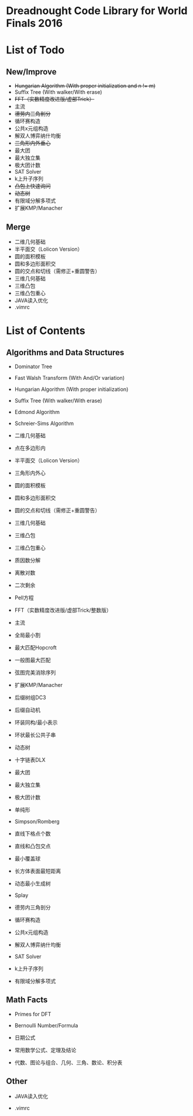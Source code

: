 # **Dreadnought Code Library for World Finals 2016**

# List of Todo

## New/Improve
- ~~Hungarian Algorithm (With proper initialization and n != m)~~
- Suffix Tree (With walker/With erase)
- ~~FFT（实数精度改进版/虚部Trick）~~
- 主流
- ~~德劳内三角剖分~~
- 循环赛构造
- 公共x元组构造
- 解双人博弈纳什均衡
- ~~三角形内外垂心~~
- 最大团
- 最大独立集
- 极大团计数
- SAT Solver
- k上升子序列
- ~~凸包上快速询问~~
- ~~动态树~~
- 有限域分解多项式
- 扩展KMP/Manacher

## Merge
- 二维几何基础
- 半平面交（Lolicon Version）
- 圆的面积模板
- 圆和多边形面积交
- 圆的交点和切线（需修正+重圆警告）
- 三维几何基础
- 三维凸包
- 三维凸包重心
- JAVA读入优化
- .vimrc

# List of Contents

## Algorithms and Data Structures

- Dominator Tree
- Fast Walsh Transform (With And/Or variation)
- Hungarian Algorithm (With proper initialization)
- Suffix Tree (With walker/With erase)
- Edmond Algorithm
- Schreier-Sims Algorithm

- 二维几何基础
- 点在多边形内
- 半平面交（Lolicon Version）
- 三角形内外心
- 圆的面积模板
- 圆和多边形面积交
- 圆的交点和切线（需修正+重圆警告）
- 三维几何基础
- 三维凸包
- 三维凸包重心
- 质因数分解
- 离散对数
- 二次剩余
- Pell方程
- FFT（实数精度改进版/虚部Trick/整数版）
- 主流
- 全局最小割
- 最大匹配Hopcroft
- 一般图最大匹配
- 弦图完美消除序列
- 扩展KMP/Manacher
- 后缀树组DC3
- 后缀自动机
- 环装同构/最小表示
- 环状最长公共子串
- 动态树
- 十字链表DLX
- 最大团
- 最大独立集
- 极大团计数
- 单纯形
- Simpson/Romberg
- 直线下格点个数

- 直线和凸包交点
- 最小覆盖球
- 长方体表面最短距离
- 动态最小生成树
- Splay

- 德劳内三角剖分

- 循环赛构造
- 公共x元组构造
- 解双人博弈纳什均衡
- SAT Solver
- k上升子序列
- 有限域分解多项式

## Math Facts

- Primes for DFT
- Bernoulli Number/Formula

- 日期公式

- 常用数学公式、定理及结论
- 代数、图论与组合、几何、三角、数论、积分表

## Other

- JAVA读入优化

- .vimrc

